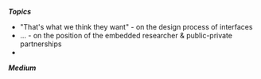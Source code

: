 ***Topics***

- "That's what we think they want" - on the design process of interfaces
- ... - on the position of the embedded researcher & public-private partnerships
- 


***Medium***
